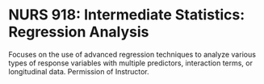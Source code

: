 # NURS 918: Intermediate Statistics: Regression Analysis

Focuses on the use of advanced regression techniques to analyze various types of response variables with multiple predictors, interaction terms, or longitudinal data. Permission of Instructor.